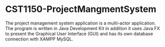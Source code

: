 # CST1150-ProjectMangmentSystem
The project management system application is a multi-actor application. The program is written in Java Development Kit in addition it uses Java FX to present the Graphical User Interface (GUI) and has its own database  connection with XAMPP MySQL.
